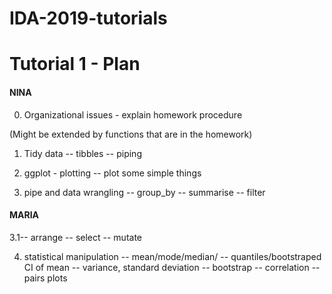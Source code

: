 # IDA-2019-tutorials
# Tutorial 1 - Plan

#### NINA
0. Organizational issues - explain homework procedure

(Might be extended by functions that are in the homework)
1. Tidy data
 -- tibbles
 -- piping

2. ggplot - plotting
-- plot some simple things

3. pipe and data wrangling 
  -- group_by
  -- summarise
  -- filter

#### MARIA
3.1-- arrange 
  -- select 
  -- mutate


4. statistical manipulation
  -- mean/mode/median/
  -- quantiles/bootstraped CI of mean
  -- variance, standard deviation
  -- bootstrap
  -- correlation 
  -- pairs plots
  
  
